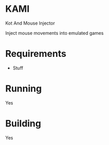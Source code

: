# KAMI
Kot And Mouse Injector

Inject mouse movements into emulated games

# Requirements
* Stuff

# Running
Yes

# Building
Yes
